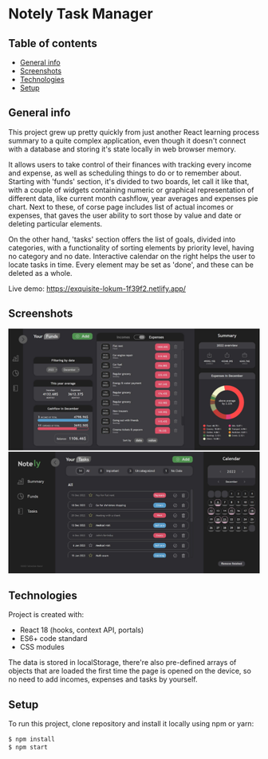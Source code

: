 # Notely Task Manager

## Table of contents

- [General info](#general-info)
- [Screenshots](#screenshots)
- [Technologies](#technologies)
- [Setup](#setup)

## General info

This project grew up pretty quickly from just another React learning process summary to a quite complex application, even though it doesn't connect with a database and storing it's state locally in web browser memory.

It allows users to take control of their finances with tracking every income and expense, as well as scheduling things to do or to remember about. Starting with 'funds' section, it's divided to two boards, let call it like that, with a couple of widgets containing numeric or graphical representation of different data, like current month cashflow, year averages and expenses pie chart. Next to these, of corse page includes list of actual incomes or expenses, that gaves the user ability to sort those by value and date or deleting particular elements.

On the other hand, 'tasks' section offers the list of goals, divided into categories, with a functionality of sorting elements by priority level, having no category and no date. Interactive calendar on the right helps the user to locate tasks in time. Every element may be set as 'done', and these can be deleted as a whole.

Live demo: https://exquisite-lokum-1f39f2.netlify.app/

## Screenshots

![Funds page view](./src/assets/view_1.jpg)
![Tasks page view](./src/assets/view_2.jpg)

## Technologies

Project is created with:

- React 18 (hooks, context API, portals)
- ES6+ code standard
- CSS modules

The data is stored in localStorage, there're also pre-defined arrays of objects that are loaded the first time the page is opened on the device, so no need to add incomes, expenses and tasks by yourself.

## Setup

To run this project, clone repository and install it locally using npm or yarn:

```
$ npm install
$ npm start
```
